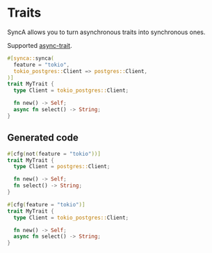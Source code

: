 # Traits

SyncA allows you to turn asynchronous traits into synchronous ones.

Supported [async-trait](https://github.com/dtolnay/async-trait).

```rust
#[synca::synca(
  feature = "tokio",
  tokio_postgres::Client => postgres::Client,
)]
trait MyTrait {
  type Client = tokio_postgres::Client;

  fn new() -> Self;
  async fn select() -> String;
}
```

## Generated code

```rust
#[cfg(not(feature = "tokio"))]
trait MyTrait {
  type Client = postgres::Client;

  fn new() -> Self;
  fn select() -> String;
}

#[cfg(feature = "tokio")]
trait MyTrait {
  type Client = tokio_postgres::Client;

  fn new() -> Self;
  async fn select() -> String;
}
```